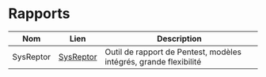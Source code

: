 # Rapports

| Nom      | Lien       | Description |
|----------|------------|-------------|
| SysReptor | [SysReptor](https://dudix.tech/sysreptor/) | Outil de rapport de Pentest, modèles intégrés, grande flexibilité |
